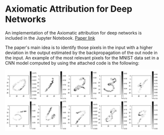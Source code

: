 # Axiomatic Attribution for Deep Networks
An implementation of the Axiomatic attribution for deep networks is included in the Jupyter Notebook. [Paper link](https://arxiv.org/abs/1703.01365)

The paper's main idea is to identify those pixels in the input with a higher deviation in the output estimated by the backpropagation of the out node in the input. An example of the most relevant pixels for the MNIST data set in a CNN model computed by using the attached code is the following:

![image](integrated_gradients.png)
